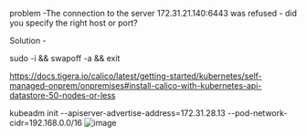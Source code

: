 problem -The connection to the server 172.31.21.140:6443 was refused - did you specify the right host or port?

Solution -

sudo -i && swapoff -a && exit

https://docs.tigera.io/calico/latest/getting-started/kubernetes/self-managed-onprem/onpremises#install-calico-with-kubernetes-api-datastore-50-nodes-or-less

kubeadm init --apiserver-advertise-address=172.31.28.13  --pod-network-cidr=192.168.0.0/16
![image](https://github.com/pythonkid2/DevOps-Practice/assets/100591950/8fd307f8-95f3-40bf-b557-4a25e472ebc4)
